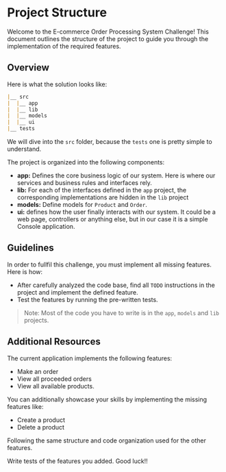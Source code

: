# Project Structure

Welcome to the E-commerce Order Processing System Challenge! This document outlines the structure of the project to guide you through the implementation of the required features.

## Overview

Here is what the solution looks like:
``` md
|__ src
|  |__ app
|  |__ lib
|  |__ models
|  |__ ui
|__ tests
```
We will dive into the `src` folder, because the `tests` one is pretty simple to understand.

The project is organized into the following components:

- **app:** Defines the core business logic of our system. Here is where our services and business rules and interfaces rely.
- **lib:** For each of the interfaces defined in the `app` project, the corresponding implementations are hidden in the `lib` project
- **models:** Define models for `Product` and `Order`.
- **ui:** defines how the user finally interacts with our system. It could be a web page, controllers or anything else, but in our case it is a simple Console application.

## Guidelines

In order to fullfil this challenge, you must implement all missing features. Here is how:
- After carefully analyzed the code base, find all `TODO` instructions in the project and implement the defined feature.
- Test the features by running the pre-written tests.
> Note: Most of the code you have to write is in the `app`, `models` and `lib` projects.

## Additional Resources

The current application implements the following features:

- Make an order
- View all proceeded orders
- View all available products.

You can additionally showcase your skills by implementing the missing features like:

- Create a product
- Delete a product

Following the same structure and code organization used for the other features.

Write tests of the features you added. Good luck!!
